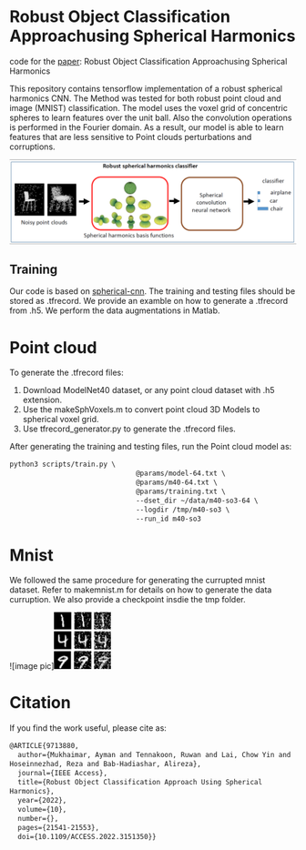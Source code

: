 # Robust Object Classification Approachusing Spherical Harmonics
code for the [paper](https://ieeexplore.ieee.org/abstract/document/9713880): Robust Object Classification Approachusing Spherical Harmonics

This repository contains tensorflow implementation of a robust spherical harmonics CNN. The Method was tested for both robust point cloud and image (MNIST) classification. The model uses the voxel grid of concentric spheres to learn features over the unit ball. Also the convolution operations is performed in the Fourier domain. As a result, our model is able to learn features that are less sensitive to Point clouds perturbations and corruptions.


![main pic](graph_abst.PNG)


## Training
Our code is based on [
spherical-cnn](https://github.com/daniilidis-group/spherical-cnn). The training and testing files should be stored as .tfrecord. We provide an examble on how to generate a .tfrecord from .h5. We perform the data augmentations in Matlab. 

# Point cloud
To generate the .tfrecord files:
1. Download ModelNet40 dataset, or any point cloud dataset with .h5 extension.
2. Use the makeSphVoxels.m to convert point cloud 3D Models to spherical voxel grid.
3. Use tfrecord_generator.py to generate the .tfrecord files.

After generating the training and testing files, run the Point cloud model as:

```
python3 scripts/train.py \
                               @params/model-64.txt \
                               @params/m40-64.txt \
                               @params/training.txt \
                               --dset_dir ~/data/m40-so3-64 \
                               --logdir /tmp/m40-so3 \
                               --run_id m40-so3
```

# Mnist

We followed the same procedure for generating the currupted mnist dataset. Refer to makemnist.m for details on how to generate the data curruption. We also provide a checkpoint insdie the tmp folder.

![image pic]<img src="mnist.PNG" width="100" height="100">



# Citation
If you find the work useful, please cite as:
```
@ARTICLE{9713880,
  author={Mukhaimar, Ayman and Tennakoon, Ruwan and Lai, Chow Yin and Hoseinnezhad, Reza and Bab-Hadiashar, Alireza},
  journal={IEEE Access}, 
  title={Robust Object Classification Approach Using Spherical Harmonics}, 
  year={2022},
  volume={10},
  number={},
  pages={21541-21553},
  doi={10.1109/ACCESS.2022.3151350}}
```
